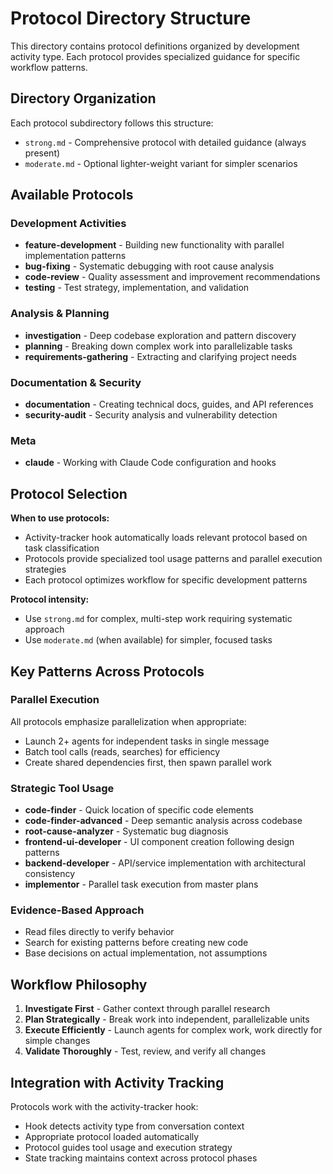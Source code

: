 # Protocol Directory Structure

This directory contains protocol definitions organized by development activity type. Each protocol provides specialized guidance for specific workflow patterns.

## Directory Organization

Each protocol subdirectory follows this structure:
- `strong.md` - Comprehensive protocol with detailed guidance (always present)
- `moderate.md` - Optional lighter-weight variant for simpler scenarios

## Available Protocols

### Development Activities
- **feature-development** - Building new functionality with parallel implementation patterns
- **bug-fixing** - Systematic debugging with root cause analysis
- **code-review** - Quality assessment and improvement recommendations
- **testing** - Test strategy, implementation, and validation

### Analysis & Planning
- **investigation** - Deep codebase exploration and pattern discovery
- **planning** - Breaking down complex work into parallelizable tasks
- **requirements-gathering** - Extracting and clarifying project needs

### Documentation & Security
- **documentation** - Creating technical docs, guides, and API references
- **security-audit** - Security analysis and vulnerability detection

### Meta
- **claude** - Working with Claude Code configuration and hooks

## Protocol Selection

**When to use protocols:**
- Activity-tracker hook automatically loads relevant protocol based on task classification
- Protocols provide specialized tool usage patterns and parallel execution strategies
- Each protocol optimizes workflow for specific development patterns

**Protocol intensity:**
- Use `strong.md` for complex, multi-step work requiring systematic approach
- Use `moderate.md` (when available) for simpler, focused tasks

## Key Patterns Across Protocols

### Parallel Execution
All protocols emphasize parallelization when appropriate:
- Launch 2+ agents for independent tasks in single message
- Batch tool calls (reads, searches) for efficiency
- Create shared dependencies first, then spawn parallel work

### Strategic Tool Usage
- **code-finder** - Quick location of specific code elements
- **code-finder-advanced** - Deep semantic analysis across codebase
- **root-cause-analyzer** - Systematic bug diagnosis
- **frontend-ui-developer** - UI component creation following design patterns
- **backend-developer** - API/service implementation with architectural consistency
- **implementor** - Parallel task execution from master plans

### Evidence-Based Approach
- Read files directly to verify behavior
- Search for existing patterns before creating new code
- Base decisions on actual implementation, not assumptions

## Workflow Philosophy

1. **Investigate First** - Gather context through parallel research
2. **Plan Strategically** - Break work into independent, parallelizable units
3. **Execute Efficiently** - Launch agents for complex work, work directly for simple changes
4. **Validate Thoroughly** - Test, review, and verify all changes

## Integration with Activity Tracking

Protocols work with the activity-tracker hook:
- Hook detects activity type from conversation context
- Appropriate protocol loaded automatically
- Protocol guides tool usage and execution strategy
- State tracking maintains context across protocol phases
